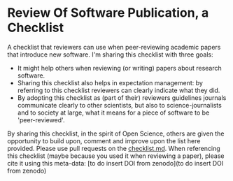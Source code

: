 # Review Of Software Publication, a Checklist

A checklist that reviewers can use when peer-reviewing academic papers that introduce new software. I'm sharing this checklist with three goals:

- It might help others when reviewing (or writing) papers about research software.
- Sharing this checklist also helps in expectation management: by referring to this checklist reviewers can clearly indicate what they did.
- By adopting this checklist as (part of their) reviewers guidelines journals communicate clearly to other scientists, but also to science-journalists and to society at large, what it means for a piece of software to be 'peer-reviewed'.

By sharing this checklist, in the spirit of Open Science, others are given the opportunity to build upon, comment and improve upon the list here provided. Please use pull requests on the [checklist.md](checklist.md). When referencing this checklist (maybe because you used it when reviewing a paper), please cite it using this meta-data: [to do insert DOI from zenodo](to do insert DOI from zenodo) 
